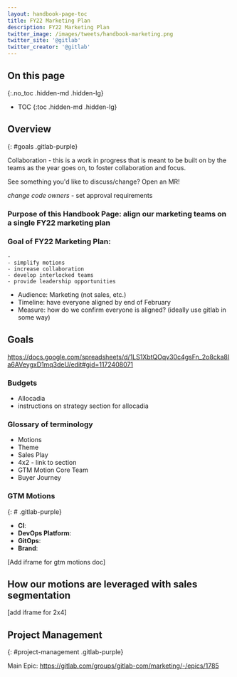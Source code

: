```yaml
---
layout: handbook-page-toc
title: FY22 Marketing Plan
description: FY22 Marketing Plan
twitter_image: /images/tweets/handbook-marketing.png
twitter_site: '@gitlab'
twitter_creator: '@gitlab'
---
```

## On this page
{:.no_toc .hidden-md .hidden-lg}

- TOC
{:toc .hidden-md .hidden-lg}

## Overview
{: #goals .gitlab-purple}
<!-- DO NOT CHANGE ANCHOR -->

Collaboration - this is a work in progress that is meant to be built on by the teams as the year goes on, to foster collaboration and focus.

See something you'd like to discuss/change? Open an MR!

*change code owners* - set approval requirements

### Purpose of this Handbook Page: align our marketing teams on a single FY22 marketing plan

### Goal of FY22 Marketing Plan:
    - 
    - simplify motions
    - increase collaboration
    - develop interlocked teams
    - provide leadership opportunities
* Audience: Marketing (not sales, etc.)
* Timeline: have everyone aligned by end of February
* Measure: how do we confirm everyone is aligned? (ideally use gitlab in some way)

## Goals
https://docs.google.com/spreadsheets/d/1LS1XbtQOqv30c4gsFn_2o8cka8Ia6AVeygxD1mq3deU/edit#gid=1172408071

### Budgets
* Allocadia
* instructions on strategy section for allocadia

### Glossary of terminology
* Motions
* Theme
* Sales Play
* 4x2 - link to section
* GTM Motion Core Team
* Buyer Journey

### GTM Motions
{: # .gitlab-purple}
<!-- DO NOT CHANGE ANCHOR -->

* **CI**: 
* **DevOps Platform**: 
* **GitOps**:
* **Brand**: 

[Add iframe for gtm motions doc]


## How our motions are leveraged with sales segmentation

[add iframe for 2x4]

## Project Management
{: #project-management .gitlab-purple}
<!-- DO NOT CHANGE ANCHOR -->

Main Epic: https://gitlab.com/groups/gitlab-com/marketing/-/epics/1785
